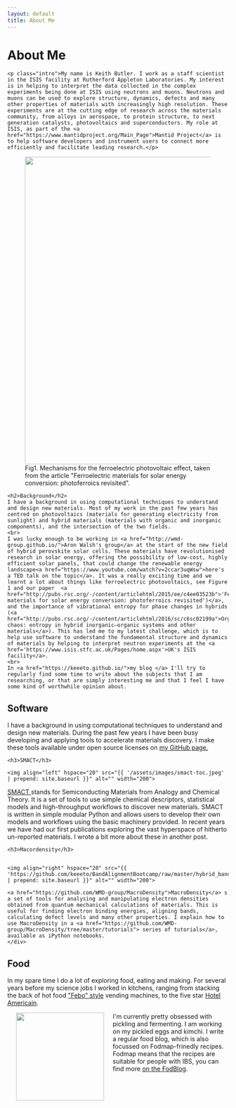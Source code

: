 ```yaml
---
layout: default
title: About Me
---
```


<div class="post">
	<h1 class="pageTitle">About Me</h1>

	<p class="intro">My name is Keith Butler. I work as a staff scientist in the ISIS facility at Rutherford Appleton Laboratories. My interest is in helping to interpret the data collected in the complex experiments being done at ISIS using neutrons and muons. Neutrons and muons can be used to explore structure, dynamics, defects and many other properties of materials with increasingly high resolution. These experiments are at the cutting edge of research across the materials community, from alloys in aerospace, to protein structure, to next generation catalysts, photovoltaics and superconductors. My role at ISIS, as part of the <a href="https://www.mantidproject.org/Main_Page">Mantid Project</a> is to help software developers and instrument users to connect more efficiently and facilitate leading research.</p>
	
<figure>
	<img src="{{ '/assets/images/photoferroics-small.png' | prepend: site.baseurl }}" alt="" width="700" > 
	<figcaption>Fig1. Mechanisms for the ferroelectric photovoltaic effect, taken from the article "Ferroelectric materials for solar energy conversion: photoferroics revisited".</figcaption>
</figure>
	
	<h2>Background</h2>
	I have a background in using computational techniques to understand and design new materials. Most of my work in the past few years has centred on photovoltaics (materials for generating electricity from sunlight) and hybrid materials (materials with organic and inorganic components), and the intersection of the two fields. 
	<br>
	I was lucky enough to be working in <a href="http://wmd-group.github.io/">Aron Walsh's group</a> at the start of the new field of hybrid perovskite solar cells. These materials have revolutionised research in solar energy, offering the possibility of low-cost, highly efficient solar panels, that could change the renewable energy landscape<a href="https://www.youtube.com/watch?v=2ccar3uqWsw">here's a TED talk on the topic</a>. It was a really exciting time and we learnt a lot about things like ferroelectric photovoltaics, see Figure 1 and our paper  <a href="http://pubs.rsc.org/-/content/articlehtml/2015/ee/c4ee03523b">'Ferroelectric materials for solar energy conversion: photoferroics revisited')</a>, and the importance of vibrational entropy for phase changes in hybrids (<a href="http://pubs.rsc.org/-/content/articlehtml/2016/sc/c6sc02199a">Organised chaos: entropy in hybrid inorganic–organic systems and other materials</a>). This has led me to my latest challenge, which is to help use software to understand the fundamental structure and dynamics of materials by helping to interpret neutron experiments at the <a href='https://www.isis.stfc.ac.uk/Pages/home.aspx'>UK's ISIS facility</a>.
	<br>
	In <a href="https://keeeto.github.io/">my blog </a> I'll try to regularly find some time to write about the subjects that I am researching, or that are simply interesting me and that I feel I have some kind of worthwhile opinion about.
	

  <h2>Software</h2>
  
  I have a background in using computational techniques to understand and design new materials. During the past few years I have been busy developing and applying tools to accelerate materials discovery. I make these tools available under open source licenses on <a href='https://github.com/keeeto/'>my GitHub page.</a>

	
	<h3>SMACT</h3>
	
	<img align="left" hspace="20" src="{{ '/assets/images/smact-toc.jpeg' | prepend: site.baseurl }}" alt="" width="200"> 
	
<a href="http://smact.readthedocs.io/en/latest/introduction.html"> SMACT </a>stands for Semiconducting Materials from Analogy and Chemical Theory. It is a set of tools to use simple chemical descriptors, statistical models and high-throughput workflows to discover new materials. SMACT is written in simple modular Python and allows users to develop their own models and workflows using the basic machinery provided. In recent years we have had our first publications exploring the vast hyperspace of hitherto un-reported materials. I wrote a bit more about these in another post.
	
	<h3>Macordensity</h3>
	
	
	<img align="right" hspace="20" src="{{ 'https://github.com/keeeto/BandAlignmentBootcamp/raw/master/hybrid_bands.jpeg' | prepend: site.baseurl }}" alt="" width="200"> 
	
	<a href="https://github.com/WMD-group/MacroDensity">MacroDensity</a> s a set of tools for analysing and manipulating electron densities obtained from quantum mechanical calculations of materials. This is useful for finding electron binding energies, aligning bands, calculating defect levels and many other properties. I explain how to use MacroDensity in a <a href="https://github.com/WMD-group/MacroDensity/tree/master/tutorials"> series of tutorials</a>, available as iPython notebooks. 
	</div>
	
<h2>Food</h2>

In my spare time I do a lot of exploring food, eating and making. For several years before my science jobs I worked in kitchens, ranging from stacking the back of hot food <a href="https://en.wikipedia.org/wiki/FEBO">"Febo" style</a> vending machines, to the five star <a href="http://cafeamericain.nl/">Hotel Americain</a>. 

<img align="left" hspace="20" src="{{ 'http://fodblog.github.io/assets/pictures/baked-egg-kale.jpg' | prepend: site.baseurl }}" alt="" width="200">

I'm currently pretty obsessed with pickling and fermenting. I am working on my pickled eggs and kimchi. I write a regular food blog, which is also focussed on Fodmap-frinedly recipes. Fodmap means that the recipes are suitable for people with IBS, you can find more <a href="https://fodblog.github.io/">on the FodBlog</a>. 
